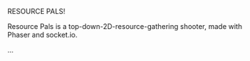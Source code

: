 RESOURCE PALS!

Resource Pals is a top-down-2D-resource-gathering shooter, made with Phaser and socket.io.

...